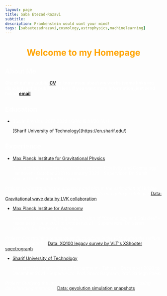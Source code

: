 ```yaml
---
layout: page
title: Saba Etezad-Razavi
subtitle: 
description: Frankenstein would want your mind!
tags: [sabaetezadrazavi,cosmology,astrophysics,machinelearning]
---
```

   
<style>H1{color:White;}</style>
<style>H2{color:White;}</style>
<style>H3{color:White;}</style>
<style>p{color:White;}</style>



<h1 align="center"> <p style="color:orange;"> Welcome to my Homepage </p> </h1>

   
## About Me
**Check out my public [CV](https://github.com/SabaEtezadRazavi/sabaetezadrazavi.github.io/raw/master/SabaEtezadRazavi_CV_web.pdf) to know more about my works (some links are disabled in this public version). If you want more information, just send me an [email](mailto:saba.etezad@physics.sharif.edu).**



## Education

- <p style="color:white;">BSc in Physics, 2017-2022 : GPA: 19.01/20 (A+)</p> [Sharif University of Technology](https://en.sharif.edu/)



## Experience

- [Max Planck Institute for Gravitational Physics](https://www.aei.mpg.de/) <p style="color:white;"> Research Intern - Division of "Observational Relativity and Cosmology" - Hannover - October 2021 to January 2022 - Supervisor: Dr. Sumit Kumar (Dr. Alexander Nitz group)</p>

*Project: Understanding the accuracy and bias in the estimation of Hubble constant using binary black hole merger events and galaxy catalogs* - [Data: Gravitational wave data by LVK collaboration](https://indico.desy.de/event/28202/contributions/105590/attachments/67761/84535/EPS21_Lazzaro.pdf)


- [Max Planck Institue for Astronomy](https://www.mpia.de/en) <p style="color:white;"> Research Intern - High-z group, Division of "Cosmology and Galaxies" - Heidelberg - July 2021 to October 2021 - Supervisors: Dr. Sarah Bosman, Dr. Frederick Davies</p>

*Project: Constraining temperature fluctuations in the IGM during the Helium reionization epoch* - [Data: XQ100 legacy survey by VLT's XShooter spectrograph](https://arxiv.org/abs/1607.08776)


- [Sharif University of Technology](https://en.sharif.edu/) <p style="color:white;"> Research Assistant - Physics Department - Tehran - December 2020 to December 2021 - Supervisors: Prof. Shant Baghram, Prof. Sadegh Raeisi </p>

*Project: Studying the large scale dark matter structure formation using deep learning methods* - [Data: gevolution simulation snapshots](https://arxiv.org/abs/1604.06065)

